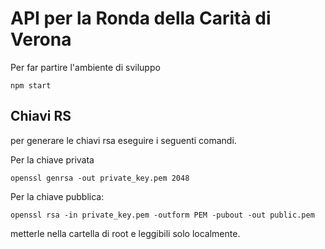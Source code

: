 # API per la Ronda della Carità di Verona

Per far partire l'ambiente di sviluppo

```shell
npm start
```

## Chiavi RS

per generare le chiavi rsa eseguire i seguenti comandi.

Per la chiave privata

```shell
openssl genrsa -out private_key.pem 2048
```

Per la chiave pubblica:

```shell
openssl rsa -in private_key.pem -outform PEM -pubout -out public.pem
```

metterle nella cartella di root e leggibili solo localmente.
